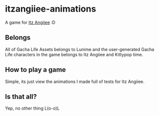 # itzangiiee-animations

A game for [Itz Angiiee](https://www.youtube.com/channel/UCailSn-tIfbKYFb9duj1yjA) :D

## Belongs
All of Gacha Life Assets belongs to Lunime and the user-generated Gacha Life characters in the game belongs to Itz Angiiee and Kittypop time.
## How to play a game
Simple, its just view the animations I made full of tests for Itz Angiiee.
## Is that all?
Yep, no other thing L(o-o)L
